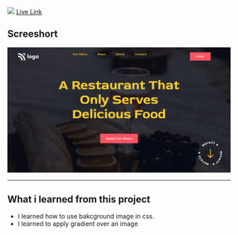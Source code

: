 ![](https://img.shields.io/badge/Project-2-red)
[Live Link](https://food-restaurant-home-page-1.netlify.app/)

## Screeshort
![Screeshort](Screenshots/Screenshot.png)
   * * *
  ## What i learned from this project

  - I learned how to use bakcground image in css.
  - I learned to apply gradient over an image
 
 